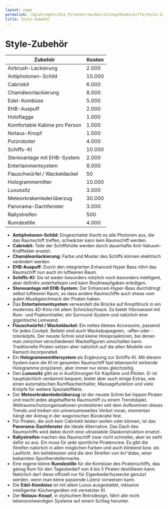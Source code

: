 ```yaml
---
layout: page
permalink: /Spielregeln/Die_Piratencrew/Ausrüstung/Raumschiffe/Style-Zubehör
title: Style-Zubehör
---
```


# Style-Zubehör

<table>
<thead>
<tr><th>Zubehör</th><th>Kosten</th></tr>
</thead>
<tbody>
<tr><td>Airbrush-Lackierung</td><td>2.000</td></tr>
<tr><td>Antiphotonen-Schild</td><td>10.000</td></tr>
<tr><td>Cabriokit</td><td>6.000</td></tr>
<tr><td>Chamäleonlackierung</td><td>8.000</td></tr>
<tr><td>Edel-Kombüse</td><td>5.000</td></tr>
<tr><td>EHB-Auspuff</td><td>2.000</td></tr>
<tr><td>Holoflagge</td><td>1.000</td></tr>
<tr><td>Komfortable Kabine pro Person</td><td>1.000</td></tr>
<tr><td>Notaus-Knopf</td><td>1.000</td></tr>
<tr><td>Putzroboter</td><td>4.000</td></tr>
<tr><td>Schiffs-KI</td><td>10.000</td></tr>
<tr><td>Stereoanlage mit EHB-System</td><td>2.000</td></tr>
<tr><td>Entertainmentsystem</td><td>8.000</td></tr>
<tr><td>Flauschwürfel / Wackeldackel</td><td>50</td></tr>
<tr><td>Hologrammemitter</td><td>10.000</td></tr>
<tr><td>Luxussitz</td><td>3.000</td></tr>
<tr><td>Meteorkrakenlederüberzug</td><td>30.000</td></tr>
<tr><td>Panorama-Dachfenster</td><td>3.000</td></tr>
<tr><td>Rallystreifen</td><td>500</td></tr>
<tr><td>Rumdestille</td><td>4.000</td></tr>
</tbody>
</table>

- **Antiphotonen-Schild:** Eingeschaltet löscht es alle Photonen aus, die das Raumschiff treffen, schwärzer kann kein Raumschiff werden.
- **Cabriokit:** Teile der Schiffshülle werden durch dauerhafte Anti-Vakuum-Kraftfelder ersetzt.
- **Chamäleonlackierung:** Farbe und Muster des Schiffs können elektrisch verändert werden.
- **EHB-Auspuff:** Durch den integrierten Enhanced Hyper Bass röhrt das Raumschiff nun auch im luftleeren Raum.
- **Schiffs-KI:** Sie ist weder besonders nützlich noch besonders intelligent, aber definitiv unterhaltsam und kann Routineaufgaben erledigen.
- **Stereoanlage mit EHB-System:** Der Enhanced-Hyper-Bass durchdringt selbst luftleeren Raum, so dass andere Raumschiffe auch etwas vom guten Musikgeschmack der Piraten haben.
- Das **Entertainmentsystem** verwandelt die Brücke auf Knopfdruck in ein modernes 4D-Kino mit allem Schnickschnack. Es bietet Vibrosessel mit Rum- und Popkornhalter, ein Surround-System und natürlich eine gigantische Leinwand.
- **Flauschwürfel / Wackeldackel:** Ein nettes kleines Accessoire, passend für jedes Cockpit. Beliebt sind auch Wackelpapageien, -affen oder -totenköpfe. Der neuste Schrei sind kleine Holoprojektoren, bei denen man zwischen verschiedenen Wackelfiguren umschalten kann. Traditionelle Piraten setzen aber natürlich auf die alten Modelle von Ramsch Incorporated.
- Ein **Hologrammemittersystem** als Ergänzung zur Schiffs-KI. Mit diesem System kann die KI im gesamten Raumschiff fast lebensecht wirkende Hologramme projizieren, aber immer nur eines gleichzeitig.
- Den **Luxussitz** gibt es in Ausführungen für Kapitäne und Piloten. Er ist hauptsächlich verdammt bequem, bietet aber auch einige Extras, wie einen automatischen Rumflaschenhalter, Massagefunktion und viele Knöpfe für weitere Spezialeffekte.
- Der **Meteorkrakenlederüberzug** ist der neuste Schrei bei hippen Piraten und macht jedes abgehalfterte Raumschiff zu einem Trendobjekt. Weltraumschutzorganisationen protestieren seit dem Aufkommen dieses Trends und treiben ein universumsweites Verbot voran, momentan hängt der Antrag in der wagonischen Bürokratie fest.
- Für Piraten, die sich kein Cabriokit leisten wollen oder können, ist das **Panorama-Dachfenster** die ideale Alternative. Das Dach des Raumschiffs wird dabei durch eine ultrastabile Glaskonstruktion ersetzt.
- **Rallystreifen** machen das Raumschiff zwar nicht schneller, aber es sieht dafür so aus. Ein muss für jede sportliche Piratencrew. Es gibt die Streifen natürlich in allen möglichen Farben und auch blinkend bzw. als Lauflicht. Am beliebtesten sind die drei Streifen von Arr&#39;didas, einer bekannten Sportherstellermarke.
- Eine eigene kleine **Rumdestille** für die Kombüse des Piratenschiffs, das genug Rum für den Tagesbedarf von 4 bis 5 Piraten destillieren kann. Natürlich darf diese offiziell nur für Eigenbedarfszwecke genutzt werden, wenn man keine passende Lizenz vorweisen kann.
- Die **Edel-Kombüse** ist mit allem Luxus ausgestattet, inklusive intelligenter Küchengeräten mit vernetzter KI.
- Der **Notaus-Knopf**, in stylischem Retrodesign, fährt alle nicht lebensnotwendigen Systeme auf einem Schlag herunter.
